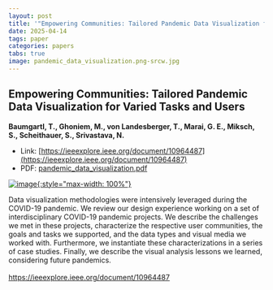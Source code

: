 ```yaml
---
layout: post
title: '"Empowering Communities: Tailored Pandemic Data Visualization for Varied Tasks and Users"'
date: 2025-04-14
tags: paper
categories: papers
tabs: true
image: pandemic_data_visualization.png-srcw.jpg
---
```


## Empowering Communities: Tailored Pandemic Data Visualization for Varied Tasks and Users
**Baumgartl, T., Ghoniem, M., von Landesberger, T., Marai, G. E., Miksch, S., Scheithauer, S., Srivastava, N.**
- Link: [https://ieeexplore.ieee.org/document/10964487](https://ieeexplore.ieee.org/document/10964487)
- PDF: [pandemic_data_visualization.pdf](/documents/pandemic_data_visualization.pdf)


[![image](https://www.evl.uic.edu/output/originals/pandemic_data_visualization.png-srcw.jpg){:style="max-width: 100%"}](https://www.evl.uic.edu/output/originals/pandemic_data_visualization.png-srcw.jpg)

Data visualization methodologies were intensively leveraged during the COVID-19 pandemic. We review our design experience working on a set of interdisciplinary COVID-19 pandemic projects. We describe the challenges we met in these projects, characterize the respective user communities, the goals and tasks we supported, and the data types and visual media we worked with. Furthermore, we instantiate these characterizations in a series of case studies. Finally, we describe the visual analysis lessons we learned, considering future pandemics.<br><br>
<a href="https://ieeexplore.ieee.org/document/10964487">https://ieeexplore.ieee.org/document/10964487</a>